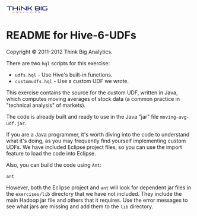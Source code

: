 ![](../../images/SmallThinkBigIcon.png)
# README for Hive-6-UDFs

Copyright &#169; 2011-2012 Think Big Analytics.

There are two `hql` scripts for this exercise:

* `udfs.hql` - Use Hive's built-in functions.
* `customudfs.hql` - Use a custom UDF we wrote.

This exercise contains the source for the custom UDF, written in Java, which computes moving averages of stock data (a common practice in "technical analysis" of markets).

The code is already built and ready to use in the Java "jar" file `moving-avg-udf.jar`. 

If you are a Java programmer, it's worth diving into the code to understand what it's doing, as you may frequently find yourself implementing custom UDFs. We have included Eclipse project files, so you can use the import feature to load the code into Eclipse. 

Also, you can build the code using `Ant`:

	ant

However, both the Eclipse project and `ant` will look for dependent jar files in the `exercises/lib` directory that we have not included. They include the main Hadoop jar file and others that it requires. Use the error messages to see what jars are missing and add them to the `lib` directory.

